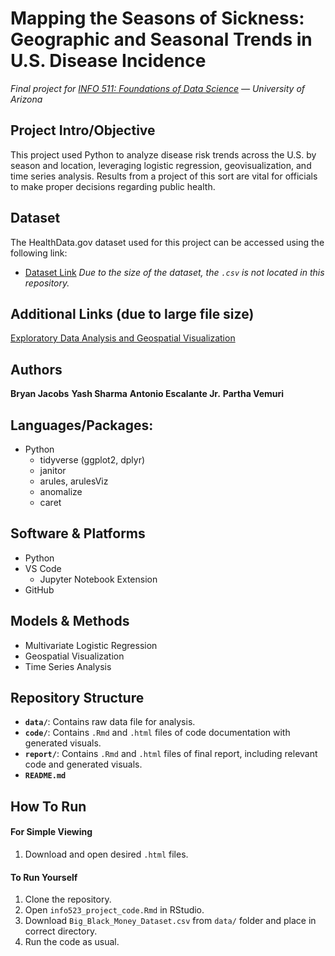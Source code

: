 # Mapping the Seasons of Sickness: Geographic and Seasonal Trends in U.S. Disease Incidence
*Final project for [INFO 511: Foundations of Data Science](https://infosci.arizona.edu/course/info-511-foundations-data-science) — University of Arizona*
  
  
## Project Intro/Objective
This project used Python to analyze disease risk trends across the U.S. by season and location, leveraging logistic regression, geovisualization, and time series analysis. Results from a project of this sort are vital for officials to make proper decisions regarding public health.
  
## Dataset
The HealthData.gov dataset used for this project can be accessed using the following link:
- [Dataset Link](https://healthdata.gov/dataset/Project-Tycho-Level-1-Data/g89t-x93h/about_data)
*Due to the size of the dataset, the `.csv` is not located in this repository.*

## Additional Links (due to large file size)
[Exploratory Data Analysis and Geospatial Visualization](https://drive.google.com/file/d/1uOOU9LFWNVpymDgQG6QYY4gBtazupWVz/view?usp=sharing)
  
  
## Authors
**Bryan Jacobs** 
**Yash Sharma**
**Antonio Escalante Jr.**
**Partha Vemuri**
  
  
## Languages/Packages:
* Python
   * tidyverse (ggplot2, dplyr)
   * janitor
   * arules, arulesViz
   * anomalize
   * caret
  
  
## Software & Platforms
* Python
* VS Code
  * Jupyter Notebook Extension       
* GitHub


## Models & Methods
* Multivariate Logistic Regression
* Geospatial Visualization
* Time Series Analysis
  
  
## Repository Structure
- **`data/`**: Contains raw data file for analysis.
- **`code/`**: Contains `.Rmd` and `.html` files of code documentation with generated visuals.
- **`report/`**: Contains `.Rmd` and `.html` files of final report, including relevant code and generated visuals.
- **`README.md`**
  
  
## How To Run
#### For Simple Viewing
1. Download and open desired `.html` files.

#### To Run Yourself
1. Clone the repository.
2. Open `info523_project_code.Rmd` in RStudio.
3. Download `Big_Black_Money_Dataset.csv` from `data/` folder and place in correct directory.
4. Run the code as usual.
